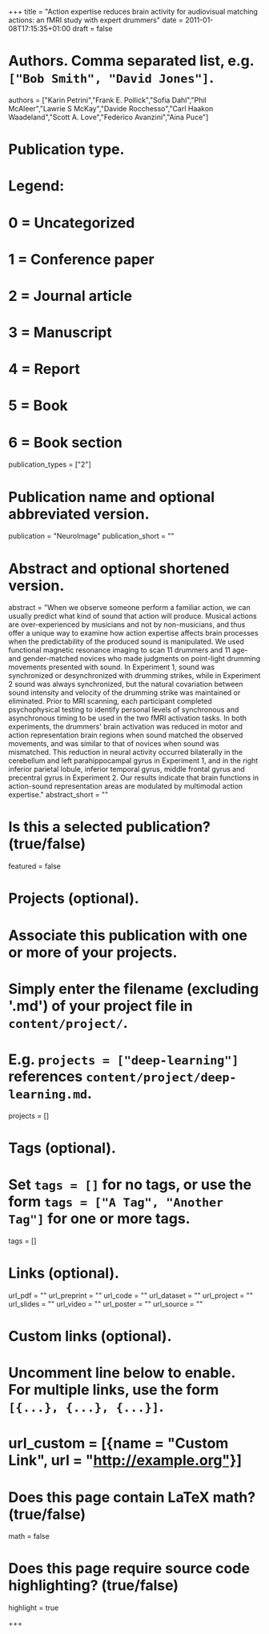 +++
title = "Action expertise reduces brain activity for audiovisual matching actions: an fMRI study with expert drummers"
date = 2011-01-08T17:15:35+01:00
draft = false

# Authors. Comma separated list, e.g. `["Bob Smith", "David Jones"]`.
authors = ["Karin Petrini","Frank E. Pollick","Sofia Dahl","Phil McAleer","Lawrie S McKay","Davide Rocchesso","Carl Haakon Waadeland","Scott A. Love","Federico Avanzini","Aina Puce"]

# Publication type.
# Legend:
# 0 = Uncategorized
# 1 = Conference paper
# 2 = Journal article
# 3 = Manuscript
# 4 = Report
# 5 = Book
# 6 = Book section
publication_types = ["2"]

# Publication name and optional abbreviated version.
publication = "NeuroImage"
publication_short = ""

# Abstract and optional shortened version.
abstract = "When we observe someone perform a familiar action, we can usually predict what kind of sound that action will produce. Musical actions are over-experienced by musicians and not by non-musicians, and thus offer a unique way to examine how action expertise affects brain processes when the predictability of the produced sound is manipulated. We used functional magnetic resonance imaging to scan 11 drummers and 11 age- and gender-matched novices who made judgments on point-light drumming movements presented with sound. In Experiment 1, sound was synchronized or desynchronized with drumming strikes, while in Experiment 2 sound was always synchronized, but the natural covariation between sound intensity and velocity of the drumming strike was maintained or eliminated. Prior to MRI scanning, each participant completed psychophysical testing to identify personal levels of synchronous and asynchronous timing to be used in the two fMRI activation tasks. In both experiments, the drummers' brain activation was reduced in motor and action representation brain regions when sound matched the observed movements, and was similar to that of novices when sound was mismatched. This reduction in neural activity occurred bilaterally in the cerebellum and left parahippocampal gyrus in Experiment 1, and in the right inferior parietal lobule, inferior temporal gyrus, middle frontal gyrus and precentral gyrus in Experiment 2. Our results indicate that brain functions in action-sound representation areas are modulated by multimodal action expertise."
abstract_short = ""


# Is this a selected publication? (true/false)
featured = false

# Projects (optional).
#   Associate this publication with one or more of your projects.
#   Simply enter the filename (excluding '.md') of your project file in `content/project/`.
#   E.g. `projects = ["deep-learning"]` references `content/project/deep-learning.md`.
projects = []

# Tags (optional).
#   Set `tags = []` for no tags, or use the form `tags = ["A Tag", "Another Tag"]` for one or more tags.
tags = []

# Links (optional).
url_pdf = ""
url_preprint = ""
url_code = ""
url_dataset = ""
url_project = ""
url_slides = ""
url_video = ""
url_poster = ""
url_source = ""

# Custom links (optional).
#   Uncomment line below to enable. For multiple links, use the form `[{...}, {...}, {...}]`.
# url_custom = [{name = "Custom Link", url = "http://example.org"}]

# Does this page contain LaTeX math? (true/false)
math = false

# Does this page require source code highlighting? (true/false)
highlight = true

+++

